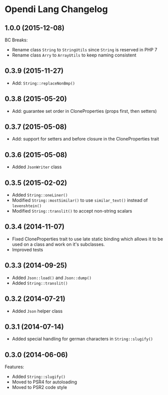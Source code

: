 Opendi Lang Changelog
=====================

1.0.0 (2015-12-08)
------------------

BC Breaks:

* Rename class `String` to `StringUtils` since `String` is reserved in PHP 7
* Rename class `Arry` to `ArrayUtils` to keep naming consistent

0.3.9 (2015-11-27)
------------------

* Add: `String::replaceNonBmp()`

0.3.8 (2015-05-20)
------------------

* Add: guarantee set order in CloneProperties (props first, then setters)

0.3.7 (2015-05-08)
------------------

* Add: support for setters and before closure in the CloneProperties trait

0.3.6 (2015-05-08)
------------------

* Added `JsonWriter` class

0.3.5 (2015-02-02)
------------------

* Added `String::oneLiner()`
* Modified `String::mostSimilar()` to use `similar_text()` instead of
  `levenshtein()`
* Modified `String::translit()` to accept non-string scalars

0.3.4 (2014-11-07)
------------------

* Fixed CloneProperties trait to use late static binding which allows it to be
  used on a class and work on it's subclasses.
* Improved tests

0.3.3 (2014-09-25)
------------------

* Added `Json::load()` and `Json::dump()`
* Added `String::translit()`

0.3.2 (2014-07-21)
------------------

* Added `Json` helper class

0.3.1 (2014-07-14)
------------------

* Added special handling for german characters in `String::slugify()`

0.3.0 (2014-06-06)
------------------

Features:

* Added `String::slugify()`
* Moved to PSR4 for autoloading
* Moved to PSR2 code style

